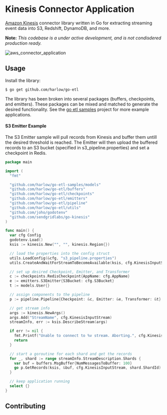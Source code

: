 # Kinesis Connector Application

[Amazon Kinesis][1] connector library written in Go for extracting streaming event data
into S3, Redshift, DynamoDB, and more.

__Note:__ _This codebase is a under active development, and is not condisdered
production ready._

![aws_connector_application](https://cloud.githubusercontent.com/assets/739782/3792859/ce2f7a6a-1b85-11e4-81a8-317596bda60a.png)

## Usage

Install the library:

    $ go get github.com/harlow/go-etl

The library has been broken into several packages (buffers, checkpoints, and emitters). These packages can be mixed and matched to generate the desired functionality. See the [go etl samples][2] project for more example applications.

#### S3 Emitter Example

The S3 Emitter sample will pull records from Kinesis and buffer them untill the desired threshold is reached. The Emitter will then upload the buffered records to an S3 bucket (specified in s3_pipeline.properties) and set a checkpoint in Redis.

```go
package main

import (
  "fmt"

  "github.com/harlow/go-etl-samples/models"
  "github.com/harlow/go-etl/buffers"
  "github.com/harlow/go-etl/checkpoints"
  "github.com/harlow/go-etl/emitters"
  "github.com/harlow/go-etl/pipeline"
  "github.com/harlow/go-etl/utils"
  "github.com/joho/godotenv"
  "github.com/sendgridlabs/go-kinesis"
)

func main() {
  var cfg Config
  godotenv.Load()
  ksis := kinesis.New("", "", kinesis.Region{})

  // load the properties into the config struct
  utils.LoadConfig(&cfg, "s3_pipeline.properties")
  utils.CreateAndWaitForStreamToBecomeAvailable(ksis, cfg.KinesisInputStream, cfg.KinesisInputStreamShardCount)

  // set up desired Checkpoint, Emitter, and Transformer
  c := checkpoints.RedisCheckpoint{AppName: cfg.AppName}
  e := emitters.S3Emitter{S3Bucket: cfg.S3Bucket}
  t := models.User{}

  // assign components to the pipeline
  p := pipeline.Pipeline{Checkpoint: &c, Emitter: &e, Transformer: &t}

  // get stream info
  args := kinesis.NewArgs()
  args.Add("StreamName", cfg.KinesisInputStream)
  streamInfo, err := ksis.DescribeStream(args)

  if err != nil {
    fmt.Printf("Unable to connect to %v stream. Aborting.", cfg.KinesisInputStream)
    return
  }

  // start a goroutine for each shard and get the records
  for _, shard := range streamInfo.StreamDescription.Shards {
    var buf = buffers.MsgBuffer{NumMessagesToBuffer: 100}
    go p.GetRecords(ksis, &buf, cfg.KinesisInputStream, shard.ShardId)
  }

  // keep application running
  select {}
}
```

## Contributing

[1]: http://aws.amazon.com/kinesis/
[2]: https://github.com/harlow/go-etl-samples/
